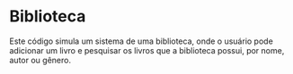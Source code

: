 # Biblioteca

Este código simula um sistema de uma biblioteca, onde o usuário pode
adicionar um livro e pesquisar os livros que a biblioteca possui,
por nome, autor ou gênero.
